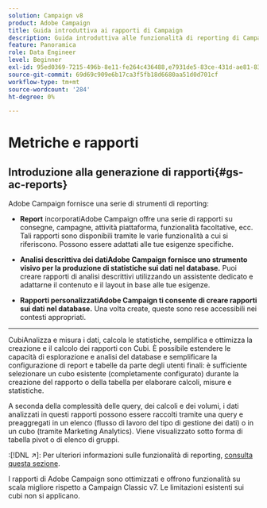 ```yaml
---
solution: Campaign v8
product: Adobe Campaign
title: Guida introduttiva ai rapporti di Campaign
description: Guida introduttiva alle funzionalità di reporting di Campaign
feature: Panoramica
role: Data Engineer
level: Beginner
exl-id: 95ed0369-7215-496b-8e11-fe264c436488,e7931de5-83ce-431d-ae81-83793d257550
source-git-commit: 69d69c909e6b17ca3f5fb18d6680aa51d0d701cf
workflow-type: tm+mt
source-wordcount: '284'
ht-degree: 0%

---
```


# Metriche e rapporti

## Introduzione alla generazione di rapporti{#gs-ac-reports}

Adobe Campaign fornisce una serie di strumenti di reporting:

* **Report**
incorporatiAdobe Campaign offre una serie di rapporti su consegne, campagne, attività piattaforma, funzionalità facoltative, ecc. Tali rapporti sono disponibili tramite le varie funzionalità a cui si riferiscono. Possono essere adattati alle tue esigenze specifiche.

* **Analisi descrittiva dei datiAdobe Campaign fornisce uno strumento visivo per la produzione di statistiche sui dati nel database.**
Puoi creare rapporti di analisi descrittivi utilizzando un assistente dedicato e adattarne il contenuto e il layout in base alle tue esigenze.

* **Rapporti personalizzatiAdobe Campaign ti consente di creare rapporti sui dati nel database.**
Una volta create, queste sono rese accessibili nei contesti appropriati.

* ****
CubiAnalizza e misura i dati, calcola le statistiche, semplifica e ottimizza la creazione e il calcolo dei rapporti con Cubi.  È possibile estendere le capacità di esplorazione e analisi del database e semplificare la configurazione di report e tabelle da parte degli utenti finali: è sufficiente selezionare un cubo esistente (completamente configurato) durante la creazione del rapporto o della tabella per elaborare calcoli, misure e statistiche.

A seconda della complessità delle query, dei calcoli e dei volumi, i dati analizzati in questi rapporti possono essere raccolti tramite una query e preaggregati in un elenco (flusso di lavoro del tipo di gestione dei dati) o in un cubo (tramite Marketing Analytics). Viene visualizzato sotto forma di tabella pivot o di elenco di gruppi.


:[!DNL :arrow_upper_right:]: Per ulteriori informazioni sulle funzionalità di reporting, [consulta questa sezione](https://experienceleague.adobe.com/docs/campaign-classic/using/reporting/reporting-in-adobe-campaign/about-adobe-campaign-reporting-tools.html).

I rapporti di Adobe Campaign sono ottimizzati e offrono funzionalità su scala migliore rispetto a Campaign Classic v7. Le limitazioni esistenti sui cubi non si applicano.

